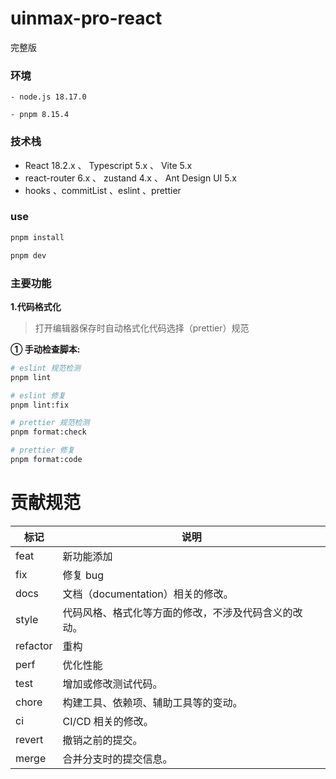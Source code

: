 # uinmax-pro-react

完整版

### 环境

```nodemon
- node.js 18.17.0

- pnpm 8.15.4
```

### 技术栈

- React 18.2.x 、 Typescript 5.x 、 Vite 5.x
- react-router 6.x 、 zustand 4.x 、 Ant Design UI 5.x
- hooks 、commitList 、eslint 、prettier

### use

```bash
pnpm install

pnpm dev
```

### 主要功能

**1.代码格式化**

> 打开编辑器保存时自动格式化代码选择（prettier）规范

**① 手动检查脚本:**

```bash
# eslint 规范检测
pnpm lint

# eslint 修复
pnpm lint:fix

# prettier 规范检测
pnpm format:check

# prettier 修复
pnpm format:code
```

# 贡献规范

| 标记     | 说明                                                 |
| -------- | ---------------------------------------------------- |
| feat     | 新功能添加                                           |
| fix      | 修复 bug                                             |
| docs     | 文档（documentation）相关的修改。                    |
| style    | 代码风格、格式化等方面的修改，不涉及代码含义的改动。 |
| refactor | 重构                                                 |
| perf     | 优化性能                                             |
| test     | 增加或修改测试代码。                                 |
| chore    | 构建工具、依赖项、辅助工具等的变动。                 |
| ci       | CI/CD 相关的修改。                                   |
| revert   | 撤销之前的提交。                                     |
| merge    | 合并分支时的提交信息。                               |
